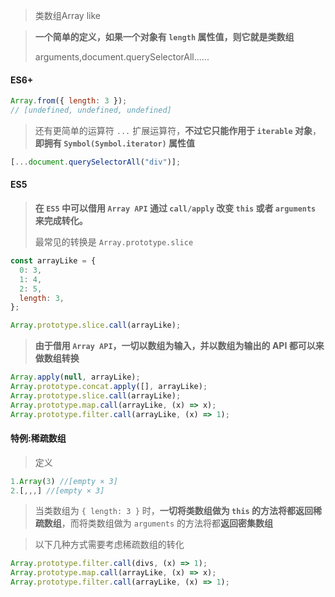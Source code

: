 > 类数组Array like

> **一个简单的定义，如果一个对象有 `length` 属性值，则它就是类数组**
>
> arguments,document.querySelectorAll......

#### ES6+

```js
Array.from({ length: 3 });
// [undefined, undefined, undefined]
```

> 还有更简单的运算符 `...` 扩展运算符，**不过它只能作用于 `iterable` 对象**，**即拥有 `Symbol(Symbol.iterator)` 属性值**

```js
[...document.querySelectorAll("div")];
```

#### ES5

> **在 `ES5` 中可以借用 `Array API` 通过 `call/apply` 改变 `this` 或者 `arguments` 来完成转化。**
>
> 最常见的转换是 `Array.prototype.slice`

```js
const arrayLike = {
  0: 3,
  1: 4,
  2: 5,
  length: 3,
};

Array.prototype.slice.call(arrayLike);
```

> **由于借用 `Array API`，一切以数组为输入，并以数组为输出的 API 都可以来做数组转换**

```js
Array.apply(null, arrayLike);
Array.prototype.concat.apply([], arrayLike);
Array.prototype.slice.call(arrayLike);
Array.prototype.map.call(arrayLike, (x) => x);
Array.prototype.filter.call(arrayLike, (x) => 1);
```

#### 特例:稀疏数组

> 定义

```js
1.Array(3) //[empty × 3]
2.[,,,] //[empty × 3]
```

> 当类数组为 `{ length: 3 }` 时，**一切将类数组做为 `this` 的方法将都返回稀疏数组**，而将类数组做为 `arguments` 的方法将都**返回密集数组**

> 以下几种方式需要考虑稀疏数组的转化

```js
Array.prototype.filter.call(divs, (x) => 1);
Array.prototype.map.call(arrayLike, (x) => x);
Array.prototype.filter.call(arrayLike, (x) => 1);
```

